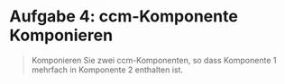 # Aufgabe 4: ccm-Komponente Komponieren
>Komponieren Sie zwei ccm-Komponenten, so dass Komponente 1 mehrfach in Komponente 2 enthalten ist.